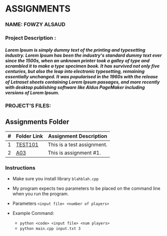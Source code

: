 # ASSIGNMENTS
### NAME: FOWZY ALSAUD
### Project Description :
##### Lorem Ipsum is simply dummy text of the printing and typesetting industry. Lorem Ipsum has been the industry's standard dummy text ever since the 1500s, when an unknown printer took a galley of type and scrambled it to make a type specimen book. It has survived not only five centuries, but also the leap into electronic typesetting, remaining essentially unchanged. It was popularised in the 1960s with the release of Letraset sheets containing Lorem Ipsum passages, and more recently with desktop publishing software like Aldus PageMaker including versions of Lorem Ipsum. 
### PROJECT'S FILES:
##  Assignments Folder
|   #   | Folder Link | Assignment Description |
| :---: | ----------- | ---------------------- |
|   1   | <a href="TEST101">TEST101</a>     | This is a test assignment.      |
|   2   | <a href="A03">A03</a>     | This is assignment #1.      |

### Instructions

- Make sure you install library `blahblah.cpp`
- My program expects two parameters to be placed on the command line when you run the program.
- Parameters `<input file> <number of players>`

- Example Command:
    - `python <code> <input file> <num players>`
    - `python main.cpp input.txt 3`


